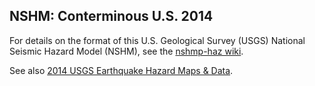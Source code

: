 ## NSHM: Conterminous U.S. 2014

For details on the format of this U.S. Geological Survey (USGS) National Seismic Hazard Model (NSHM), see the [nshmp-haz wiki](https://github.com/usgs/nshmp-haz/wiki).

See also [2014 USGS Earthquake Hazard Maps & Data](http://earthquake.usgs.gov/hazards/products/conterminous/).
